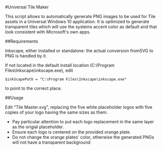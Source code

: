 #Universal Tile Maker

This script allows to automatically generate PNG images to be used for Tile assets in a Universal Windows 10 application.
It is optimized to generate transparent tiles which will use the systems accent color as default and that look consistent with Microsoft's own apps.

##Requirements

Inkscape, either installed or standalone: the actual conversion fromSVG to PNG is handled by it.

If not located in the default install location (C:\Program Files\Inkscape\inkscape.exe), edit
```
$inkScapePath = "C:\Program Files\Inkscape\inkscape.exe"
```
to point to the correct place.

##Usage

Edit "Tile Master.svg", replacing the five white placeholder logos with five copies of your logo having the same sizes as them.
- Pay particular attention to put each logo replacement in the same layer as the origial placeholder.
- Ensure each logo is centered on the provided orange plate.
- Do not change the orange plates' color, otherwise the generated PNGs will not have a transparent background
